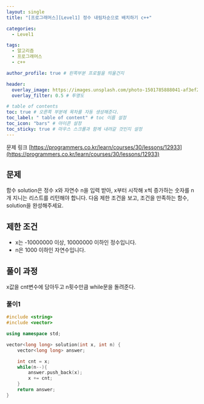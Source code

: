 ```yaml
---
layout: single
title: "[프로그래머스][Level1] 정수 내림차순으로 배치하기 c++"

categories:
  - Level1

tags:
  - 알고리즘
  - 프로그래머스
  - c++

author_profile: true # 왼쪽부분 프로필을 띄울건지

header:
  overlay_image: https://images.unsplash.com/photo-1501785888041-af3ef285b470?ixlib=rb-1.2.1&ixid=eyJhcHBfaWQiOjEyMDd9&auto=format&fit=crop&w=1350&q=80
  overlay_filter: 0.5 # 투명도

# table of contents
toc: true # 오른쪽 부분에 목차를 자동 생성해준다.
toc_label: " table of content" # toc 이름 설정
toc_icon: "bars" # 아이콘 설정
toc_sticky: true # 마우스 스크롤과 함께 내려갈 것인지 설정
---
```


문제 링크 [https://programmers.co.kr/learn/courses/30/lessons/12933](https://programmers.co.kr/learn/courses/30/lessons/12933)

## 문제

함수 solution은 정수 x와 자연수 n을 입력 받아, x부터 시작해 x씩 증가하는 숫자를 n개 지니는 리스트를 리턴해야 합니다. 다음 제한 조건을 보고, 조건을 만족하는 함수, solution을 완성해주세요.

## 제한 조건

- x는 -10000000 이상, 10000000 이하인 정수입니다.
- n은 1000 이하인 자연수입니다.

## 풀이 과정

x값을 cnt변수에 담아두고 n횟수만큼 while문을 돌려준다.

### 풀이1

```c++
#include <string>
#include <vector>

using namespace std;

vector<long long> solution(int x, int n) {
    vector<long long> answer;

    int cnt = x;
    while(n--){
        answer.push_back(x);
        x += cnt;
    }
    return answer;
}
```
